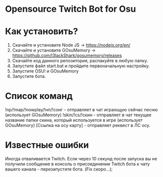 # Opensource Twitch Bot for Osu

# Как установить?
1. Скачайте и установите Node JS -> https://nodejs.org/en/
2. Скачайте и установите GOsuMemory -> https://github.com/l3lackShark/gosumemory/releases
3. Скачайте код данного репозитория, распакуйте в любую папку.
4. Запустите файл start.bat и пройдите первоначальную настройку.
5. Запустите OSU! и GOsuMemory
6. Запустите бота.

# Список команд
!np/!map/!nowplay/!нп/!сонг - отправляет в чат играющую сейчас песню (использует GOsuMemory)
!skin/!cs/!скин - отправляет в чат текущее название папки скина, который используется в игре (использует GOsuMemory)
[Ссылка на осу карту] - отправляет реквест в ЛС осу.

# Известные ошибки
Иногда отваливается Twitch. Если через 10 секунд после запуска вы не получили сообщение в консоль о присоединении Twitch бота к чату вашего канала - перезапустите бота. (Fix скоро...);
